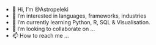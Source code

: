 - 👋 Hi, I’m @Astropeleki
- 👀 I’m interested in languages, frameworks, industries
- 🌱 I’m currently learning Python, R, SQL & Visualisation.
- 💞️ I’m looking to collaborate on ...
- 📫 How to reach me ...

<!---
Astropeleki/Astropeleki is a ✨ special ✨ repository because its `README.md` (this file) appears on your GitHub profile.
You can click the Preview link to take a look at your changes.
--->

